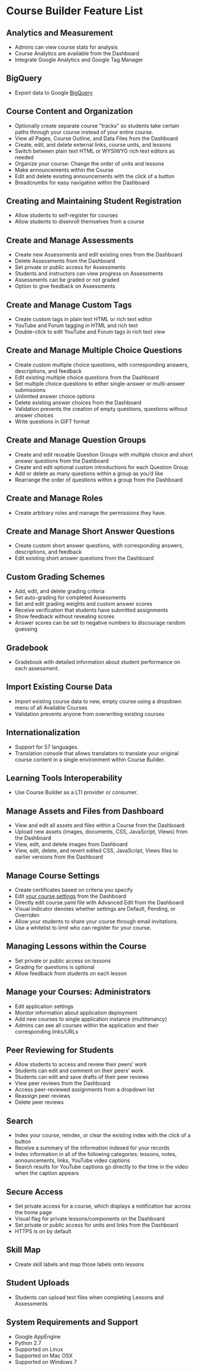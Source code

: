 <h1>Course Builder Feature List</h1>



## Analytics and Measurement ##
  * Admins can view course stats for analysis
  * Course Analytics are available from the Dashboard
  * Integrate Google Analytics and Google Tag Manager

## BigQuery ##
  * Export data to Google [BigQuery](https://cloud.google.com/bigquery/what-is-bigquery)

## Course Content and Organization ##
  * Optionally create separate course "tracks" so students take certain paths through your course instead of your entire course.
  * View all Pages, Course Outline, and Data Files from the Dashboard
  * Create, edit, and delete external links, course units, and lessons
  * Switch between plain text HTML or WYSIWYG rich text editors as needed
  * Organize your course: Change the order of units and lessons
  * Make announcements within the Course
  * Edit and delete existing announcements with the click of a button
  * Breadcrumbs for easy navigation within the Dashboard

## Creating and Maintaining Student Registration ##
  * Allow students to self-register for courses
  * Allow students to disenroll themselves from a course

## Create and Manage Assessments ##
  * Create new Assessments and edit existing ones from the Dashboard
  * Delete Assessments from the Dashboard
  * Set private or public access for Assessments
  * Students and instructors can view progress on Assessments
  * Assessments can be graded or not graded
  * Option to give feedback on Assessments

## Create and Manage Custom Tags ##
  * Create custom tags in plain text HTML or rich text editor
  * YouTube and Forum tagging in HTML and rich text
  * Double-click to edit YouTube and Forum tags in rich text view

## Create and Manage Multiple Choice Questions ##
  * Create custom multiple choice questions, with corresponding answers, descriptions, and feedback
  * Edit existing multiple choice questions from the Dashboard
  * Set multiple choice questions to either single-answer or multi-answer submissions
  * Unlimited answer choice options
  * Delete existing answer choices from the Dashboard
  * Validation prevents the creation of empty questions, questions without answer choices
  * Write questions in GIFT format

## Create and Manage Question Groups ##
  * Create and edit reusable Question Groups with multiple choice and short answer questions from the Dashboard
  * Create and edit optional custom introductions for each Question Group
  * Add or delete as many questions within a group as you’d like
  * Rearrange the order of questions within a group from the Dashboard

## Create and Manage Roles ##
  * Create arbitrary roles and manage the permissions they have.

## Create and Manage Short Answer Questions ##
  * Create custom short answer questions, with corresponding answers, descriptions, and feedback
  * Edit existing short answer questions from the Dashboard

## Custom Grading Schemes ##
  * Add, edit, and delete grading criteria
  * Set auto-grading for completed Assessments
  * Set and edit grading weights and custom answer scores
  * Receive verification that students have submitted assignments
  * Show feedback without revealing scores
  * Answer scores can be set to negative numbers to discourage random guessing

## Gradebook ##
  * Gradebook with detailed information about student performance on each assessment.

## Import Existing Course Data ##
  * Import existing course data to new, empty course using a dropdown menu of all Available Courses
  * Validation prevents anyone from overwriting existing courses

## Internationalization ##
  * Support for 57 languages.
  * Translation console that allows translators to translate your original course content in a single environment within Course Builder.

## Learning Tools Interoperability ##
  * Use Course Builder as a LTI provider or consumer.

## Manage Assets and Files from Dashboard ##
  * View and edit all assets and files within a Course from the Dashboard
  * Upload new assets (images, documents, CSS, JavaScript, Views) from the Dashboard
  * View, edit, and delete images from Dashboard
  * View, edit, delete, and revert edited CSS, JavaScript, Views files to earlier versions from the Dashboard

## Manage Course Settings ##
  * Create certificates based on criteria you specify
  * Edit [your course settings](CourseSettings.md) from the Dashboard
  * Directly edit course.yaml file with Advanced Edit from the Dashboard
  * Visual indicator denotes whether settings are Default, Pending, or Overriden
  * Allow your students to share your course through email invitations.
  * Use a whitelist to limit who can register for your course.

## Managing Lessons within the Course ##
  * Set private or public access on lessons
  * Grading for questions is optional
  * Allow feedback from students on each lesson

## Manage your Courses: Administrators ##
  * Edit application settings
  * Monitor information about application deployment
  * Add new courses to single application instance (multitenancy)
  * Admins can see all courses within the application and their corresponding links/URLs

## Peer Reviewing for Students ##
  * Allow students to access and review their peers’ work
  * Students can edit and comment on their peers’ work
  * Students can edit and save drafts of their peer reviews
  * View peer reviews from the Dashboard
  * Access peer-reviewed assignments from a dropdown list
  * Reassign peer reviews
  * Delete peer reviews

## Search ##
  * Index your course, reindex, or clear the existing index with the click of a button
  * Receive a summary of the information indexed for your records
  * Index information in all of the following categories: lessons, notes, announcements, links, YouTube video captions
  * Search results for YouTube captions go directly to the time in the video when the caption appears

## Secure Access ##
  * Set private access for a course, which displays a notification bar across the home page
  * Visual flag for private lessons/components on the Dashboard
  * Set private or public access for units and links from the Dashboard
  * HTTPS is on by default

## Skill Map ##
  * Create skill labels and map those labels onto lessons

## Student Uploads ##
  * Students can upload text files when completing Lessons and Assessments

## System Requirements and Support ##
  * Google AppEngine
  * Python 2.7
  * Supported on Linux
  * Supported on Mac OSX
  * Supported on Windows 7
